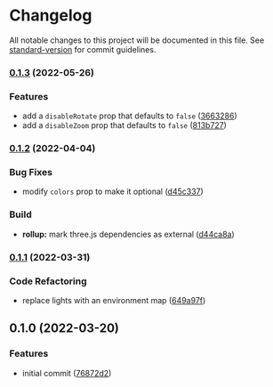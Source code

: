 # Changelog

All notable changes to this project will be documented in this file. See [standard-version](https://github.com/conventional-changelog/standard-version) for commit guidelines.

### [0.1.3](https://github.com/eodmproductions/model-viewer-vue/compare/v0.1.2...v0.1.3) (2022-05-26)


### Features

* add a `disableRotate` prop that defaults to `false` ([3663286](https://github.com/eodmproductions/model-viewer-vue/commit/3663286eb69c0dea2c8716a68cef8a7266b8d39c))
* add a `disableZoom` prop that defaults to `false` ([813b727](https://github.com/eodmproductions/model-viewer-vue/commit/813b7276292320642129c88f7399a1fc1f6735fc))

### [0.1.2](https://github.com/eodmproductions/model-viewer-vue/compare/v0.1.1...v0.1.2) (2022-04-04)


### Bug Fixes

* modify `colors` prop to make it optional ([d45c337](https://github.com/eodmproductions/model-viewer-vue/commit/d45c33790d51a89b17e53b589c59f77b4f3e4138))


### Build

* **rollup:** mark three.js dependencies as external ([d44ca8a](https://github.com/eodmproductions/model-viewer-vue/commit/d44ca8a92bf7b19d9266b8f1f886d857b88da544))

### [0.1.1](https://github.com/eodmproductions/model-viewer-vue/compare/v0.1.0...v0.1.1) (2022-03-31)


### Code Refactoring

* replace lights with an environment map ([649a97f](https://github.com/eodmproductions/model-viewer-vue/commit/649a97f53ae74ac40fed63004f7d0373f67cf3d9))

## 0.1.0 (2022-03-20)


### Features

* initial commit ([76872d2](https://github.com/eodmproductions/model-viewer-vue/commit/76872d28bc6df1a38ec375b46dde15f1011843ce))

